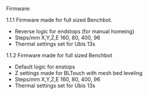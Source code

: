 Firmware:

1.1.1
  Firmware made for full sized Benchbot.
  - Reverse logic for endstops (for manual homeing)
  - Steps/mm X,Y,Z,E  160, 80, 400, 96
  - Thermal settings set for Ubis 13s
  
1.1.2
  Firmware made for full sized Benchbot
  - Default logic for enstops
  - Z settings made for BLTouch with mesh bed leveling
  - Steps/mm X,Y,Z,E  160, 80, 400, 96
  - Thermal settings set for Ubis 13s
